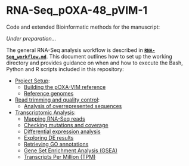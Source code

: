 # RNA-Seq_pOXA-48_pVIM-1

Code and extended Bioinformatic methods for the manuscript:

*Under preparation...*

The general RNA-Seq analysis workflow is described in [**`RNA-Seq_workflow.md`**](./RNA-Seq_workflow.md). This document outlines how to set up the working directory and provides guidance on when and how to execute the Bash, Python and R scripts included in this repository:

* [Project Setup](https://github.com/LaboraTORIbio/RNA-Seq_pOXA-48_pVIM-1/blob/main/RNA-Seq_workflow.md#project-setup):
    * [Building the pOXA-VIM reference](https://github.com/LaboraTORIbio/RNA-Seq_pOXA-48_pVIM-1/blob/main/RNA-Seq_workflow.md#building-the-poxa-vim-reference)
    * [Reference genomes](https://github.com/LaboraTORIbio/RNA-Seq_pOXA-48_pVIM-1/blob/main/RNA-Seq_workflow.md#reference-genomes)
* [Read trimming and quality control](https://github.com/LaboraTORIbio/RNA-Seq_pOXA-48_pVIM-1/blob/main/RNA-Seq_workflow.md#read-trimming-and-quality-control):
    * [Analysis of overrepresented sequences](https://github.com/LaboraTORIbio/RNA-Seq_pOXA-48_pVIM-1/blob/main/RNA-Seq_workflow.md#analysis-of-overrepresented-sequences)
* [Transcriptomic Analysis](https://github.com/LaboraTORIbio/RNA-Seq_pOXA-48_pVIM-1/blob/main/RNA-Seq_workflow.md#transcriptomic-analysis):
    * [Mapping RNA-Seq reads](https://github.com/LaboraTORIbio/RNA-Seq_pOXA-48_pVIM-1/blob/main/RNA-Seq_workflow.md#mapping-rna-seq-reads)
    * [Checking mutations and coverage](https://github.com/LaboraTORIbio/RNA-Seq_pOXA-48_pVIM-1/blob/main/RNA-Seq_workflow.md#checking-mutations-and-coverage)
    * [Differential expression analysis](https://github.com/LaboraTORIbio/RNA-Seq_pOXA-48_pVIM-1/blob/main/RNA-Seq_workflow.md#differential-expression-analysis)
    * [Exploring DE results](https://github.com/LaboraTORIbio/RNA-Seq_pOXA-48_pVIM-1/blob/main/RNA-Seq_workflow.md#exploring-de-results)
    * [Retrieving GO annotations](https://github.com/LaboraTORIbio/RNA-Seq_pOXA-48_pVIM-1/blob/main/RNA-Seq_workflow.md#retrieving-go-annotations)
    * [Gene Set Enrichment Analysis (GSEA)](https://github.com/LaboraTORIbio/RNA-Seq_pOXA-48_pVIM-1/blob/main/RNA-Seq_workflow.md#gene-set-enrichment-analysis-gsea)
    * [Transcripts Per Million (TPM)](https://github.com/LaboraTORIbio/RNA-Seq_pOXA-48_pVIM-1/blob/main/RNA-Seq_workflow.md#transcripts-per-million-tpm)

